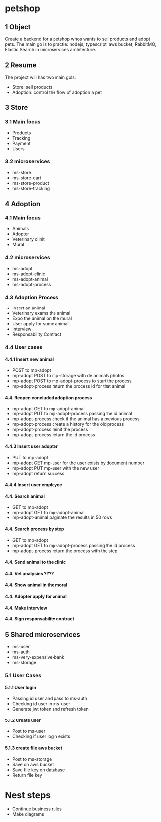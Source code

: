 # petshop


## 1 Object

Create a backend for a petshop whos wants to sell products and adopt pets.
The main go is to practie: nodejs, typescript, aws bucket, RabbitMQ, Elastic Search in microservices architecture.


## 2 Resume

The project will has two main gols:
- Store: sell products
- Adoption: control the flow of adoption a pet


## 3 Store

### 3.1 Main focus

- Products
- Tracking
- Payment
- Users


### 3.2 microservices

- ms-store
- ms-store-cart
- ms-store-product
- ms-store-tracking


## 4 Adoption


### 4.1 Main focus
- Animals
- Adopter
- Veterinary clinit
- Mural


### 4.2 microservices

- ms-adopt
- ms-adopt-clinic
- ms-adopt-animal
- ms-adopt-process


### 4.3 Adoption Process
- Insert an animal
- Veterinary exams the animal
- Expo the animal on the mural
- User apply for some animal
- Interview
- Responsability Contract


### 4.4 User cases


#### 4.4.1 Insert new animal
- POST to mp-adopt
- mp-adopt POST to mp-storage with de animals photos
- mp-adopt POST to mp-adopt-process to start the process
- mp-adopt-process return the process id for that animal 


#### 4.4. Reopen concluded adoption process 
- mp-adopt GET to mp-adopt-animal
- mp-adopt PUT to mp-adopt-process passing the id animal
- mp-adopt-process check if the animal has a previous process
- mp-adopt-process create a history for the old process
- mp-adopt-process reinit the process
- mp-adopt-process return the id process


#### 4.4.3 Insert user adopter
- PUT to mp-adopt
- mp-adopt GET mp-user for the user exists by document number
- mp-adopt PUT mp-user with the new user
- mp-adopt return success


#### 4.4.4 Insert user employee

#### 4.4. Search animal 
- GET to mp-adopt
- mp-adopt GET to mp-adopt-animal
- mp-adopt-animal paginate the results in 50 rows


#### 4.4. Search process by step
- GET to mp-adopt
- mp-adopt GET to mp-adopt-process passing the id process
- mp-adopt-process return the process with the step


#### 4.4. Send animal to the clinic
#### 4.4. Vet analysies ????
#### 4.4. Show animal in the moral
#### 4.4. Adopter apply for animal
#### 4.4. Make interview
#### 4.4. Sign responsability contract


## 5 Shared microservices

- ms-user
- ms-auth
- ms-very-expensive-bank
- ms-storage


### 5.1 User Cases

#### 5.1.1 User login

- Passing id user and pass to ms-auth
- Checking id user in ms-user
- Generate jwt token and refresh token


#### 5.1.2 Create user

- Post to ms-user
- Checking if user login exists


#### 5.1.3 create file aws bucket

- Post to ms-storage
- Save on aws bucket
- Save file key on database
- Return file key


# Nest steps

- Continue business rules
- Make diagrams
